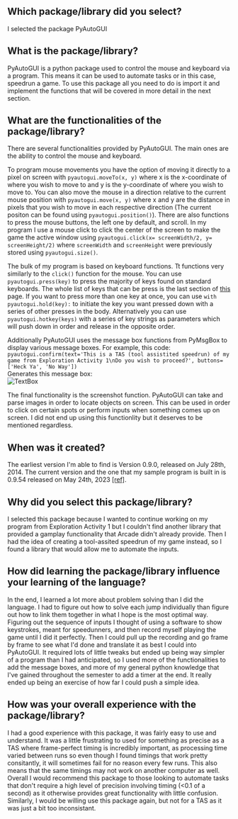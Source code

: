 ## Which package/library did you select?
I selected the package PyAutoGUI

## What is the package/library?
PyAutoGUI is a python package used to control the mouse and keyboard via a program. This means it can be used to automate tasks or in this case, speedrun a game. To use this package all you need to do is import it and implement the functions that will be covered in more detail in the next section. 


## What are the functionalities of the package/library?
There are several functionalities provided by PyAutoGUI. The main ones are the ability to control the mouse and keyboard. 

To program mouse movements you have the option of moving it directly to a pixel on screen with ```pyautogui.moveTo(x, y)``` where x is the x-coordinate of where you wish to move to and y is the y-coordinate of where you wish to move to. You can also move the mouse in a direction relative to the current mouse position with ```pyautogui.move(x, y)``` where x and y are the distance in pixels that you wish to move in each respective direction (The current positon can be found using ```pyautogui.position()```). There are also functions to press the mouse buttons, the left one by default, and scroll. In my program I use a mouse click to click the center of the screen to make the game the active window using ```pyautogui.click(x= screenWidth/2, y= screenHeight/2)``` where ```screenWidth``` and ```screenHeight``` were previously stored using ```pyautogui.size()```.   

The bulk of my program is based on keyboard functions. Tt functions very similarly to the ```click()``` function for the mouse. You can use ```pyautogui.press(key)``` to press the majority of keys found on standard keyboards. The whole list of keys that can be press is the last section of [this](https://pyautogui.readthedocs.io/en/latest/keyboard.html) page. If you want to press more than one key at once, you can use ```with pyautogui.hold(key):``` to initiate the key you want pressed down with a series of other presses in the body. Alternatively you can use ```pyautogui.hotkey(keys)``` with a series of key strings as parameters which will push down in order and release in the opposite order. 

Additionally PyAutoGUI uses the message box functions from PyMsgBox to display various message boxes.
For example, this code:    
```pyautogui.confirm(text='This is a TAS (tool assistited speedrun) of my game from Exploration Activity 1\nDo you wish to proceed?', buttons=['Heck Ya', 'No Way'])```  
Generates this message box:  
![TextBox](https://imgur.com/aWWpxOw.jpg)

The final functionality is the screenshot function. PyAutoGUI can take and parse images in order to locate objects on screen. This can be used in order to click on certain spots or perform inputs when something comes up on screen. I did not end up using this functionlity but it deserves to be mentioned regardless.

## When was it created?
The earliest version I'm able to find is Version 0.9.0, released on July 28th, 2014. The current version and the one that my sample program is built in is 0.9.54 released on May 24th, 2023 [[ref]](https://pypi.org/project/PyAutoGUI/#history).

## Why did you select this package/library?
I selected this package because I wanted to continue working on my program from Exploration Activity 1 but I couldn't find another library that provided a gamplay functionality that Arcade didn't already provide. Then I had the idea of creating a tool-assited speedrun of my game instead, so I found a library that would allow me to automate the inputs.

## How did learning the package/library influence your learning of the language?
In the end, I learned a lot more about problem solving than I did the language. I had to figure out how to solve each jump individually than figure out how to link them together in what I hope is the most optimal way. Figuring out the sequence of inputs I thought of using a software to show keystrokes, meant for speedunners, and then record myself playing the game until I did it perfectly. Then I could pull up the recording and go frame by frame to see what I'd done and translate it as best I could into PyAutoGUI. It required lots of little tweaks but ended up being way simpler of a program than I had anticipated, so I used more of the functionalities to add the message boxes, and more of my general python knowledge that I've gained throughout the semester to add a timer at the end. It really ended up being an exercise of how far I could push a simple idea.

## How was your overall experience with the package/library?
I had a good experience with this package, it was fairly easy to use and understand. It was a little frustrating to used for something as precise as a TAS where frame-perfect timing is incredibly important, as processing time varied between runs so even though I found timings that work pretty consitantly, it will sometimes fail for no reason every few runs. This also means that the same timings may not work on another computer as well. Overall I would recommend this package to those looking to automate tasks that don't require a high level of precision involving timing (<0.1 of a second) as it otherwise provides great functionality with little confusion. Similarly, I would be willing use this package again, but not for a TAS as it was just a bit too inconsistant.
